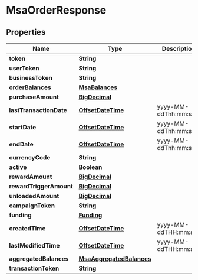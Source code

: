 
# MsaOrderResponse

## Properties
Name | Type | Description | Notes
------------ | ------------- | ------------- | -------------
**token** | **String** |  |  [optional]
**userToken** | **String** |  |  [optional]
**businessToken** | **String** |  |  [optional]
**orderBalances** | [**MsaBalances**](MsaBalances.md) |  | 
**purchaseAmount** | [**BigDecimal**](BigDecimal.md) |  | 
**lastTransactionDate** | [**OffsetDateTime**](OffsetDateTime.md) | yyyy-MM-ddThh:mm:ssZ | 
**startDate** | [**OffsetDateTime**](OffsetDateTime.md) | yyyy-MM-ddThh:mm:ssZ |  [optional]
**endDate** | [**OffsetDateTime**](OffsetDateTime.md) | yyyy-MM-ddThh:mm:ssZ |  [optional]
**currencyCode** | **String** |  | 
**active** | **Boolean** |  | 
**rewardAmount** | [**BigDecimal**](BigDecimal.md) |  | 
**rewardTriggerAmount** | [**BigDecimal**](BigDecimal.md) |  | 
**unloadedAmount** | [**BigDecimal**](BigDecimal.md) |  |  [optional]
**campaignToken** | **String** |  | 
**funding** | [**Funding**](Funding.md) |  | 
**createdTime** | [**OffsetDateTime**](OffsetDateTime.md) | yyyy-MM-ddTHH:mm:ssZ | 
**lastModifiedTime** | [**OffsetDateTime**](OffsetDateTime.md) | yyyy-MM-ddTHH:mm:ssZ | 
**aggregatedBalances** | [**MsaAggregatedBalances**](MsaAggregatedBalances.md) |  | 
**transactionToken** | **String** |  | 



